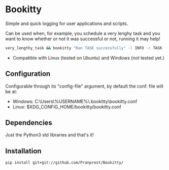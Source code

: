 Bookitty
=========

Simple and quick logging for user applications and scripts.

Can be used when, for example, you schedule a very lenghy task and you want to know whether or not it was successful or not, running it may help!

```sh
very_lengthy_task && bookitty "Ran TASK successfully" -l INFO -c TASK  || bookitty "Failed running TASK" -l CRITICAL -c TASK
```

- Compatible with Linux (tested on Ubuntu) and Windows (not tested yet.)

## Configuration
Configurable through its "config-file" argument, by default the conf. file will be at:
- Windows: C:\\Users\\%USERNAME%\\.bookitty\\bookitty.conf
- Linux: $XDG_CONFIG_HOME/bookitty/bookitty.conf

## Dependencies
Just the Python3 std libraries and that's it!

## Installation
```pip install git+git://github.com/Pranprest/Bookitty/```